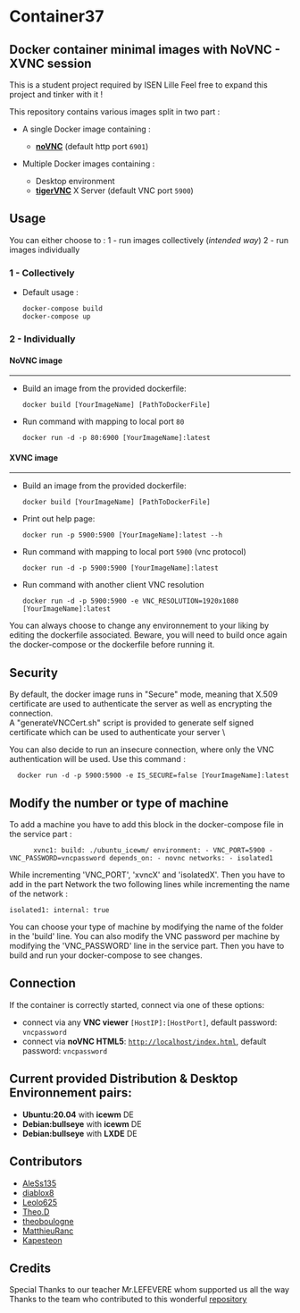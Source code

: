
# Container37
## Docker container minimal images with NoVNC - XVNC session

This is a student project required by ISEN Lille
Feel free to expand this project and tinker with it !

This repository contains various images split in two part :
- A single Docker image containing : 
    * [**noVNC**](https://github.com/novnc/noVNC) (default http port `6901`)

- Multiple Docker images containing :
    * Desktop environment
    * [**tigerVNC**](https://github.com/TigerVNC/tigervnc) X Server  (default VNC port `5900`)


## Usage

You can either choose to :
1 - run images collectively (*intended way*)
2 - run images individually

### 1 - Collectively
- Default usage :
      
      docker-compose build
      docker-compose up

### 2 - Individually

#### NoVNC image
****
- Build an image from the provided dockerfile:

      docker build [YourImageName] [PathToDockerFile]
      
- Run command with mapping to local port `80`

      docker run -d -p 80:6900 [YourImageName]:latest

#### XVNC image
****
- Build an image from the provided dockerfile:

      docker build [YourImageName] [PathToDockerFile]

- Print out help page:

      docker run -p 5900:5900 [YourImageName]:latest --h

- Run command with mapping to local port `5900` (vnc protocol)

      docker run -d -p 5900:5900 [YourImageName]:latest

- Run command with another client VNC resolution

      docker run -d -p 5900:5900 -e VNC_RESOLUTION=1920x1080 [YourImageName]:latest


You can always choose to change any environnement to your liking by editing the dockerfile associated.
Beware, you will need to build once again the docker-compose or the dockerfile before running it.
  

## Security
By default, the docker image runs in "Secure" mode, meaning that X.509 certificate are used to authenticate the server as well as
encrypting the connection.\
A "generateVNCCert.sh" script is provided to generate self signed certificate which can be used to authenticate your server \

You can also decide to run an insecure connection, where only the VNC authentication will be used. Use this command :

      docker run -d -p 5900:5900 -e IS_SECURE=false [YourImageName]:latest
      
      
## Modify the number or type of machine

To add a machine you have to add this block in the docker-compose file in the service part :

``      
  xvnc1:
    build: ./ubuntu_icewm/
    environment:
      - VNC_PORT=5900
      - VNC_PASSWORD=vncpassword
    depends_on:
      - novnc
    networks:
      - isolated1 
``
      
While incrementing 'VNC_PORT', 'xvncX' and 'isolatedX'.
Then you have to add in the part Network the two following lines while incrementing the name of the network :

``
  isolated1:
    internal: true
``

You can choose your type of machine by modifying the name of the folder in the 'build' line.
You can also modify the VNC password per machine by modifying the 'VNC_PASSWORD' line in the service part.
Then you have to build and run your docker-compose to see changes.



## Connection
If the container is correctly started, connect via one of these options:

* connect via any **VNC viewer** `[HostIP]:[HostPort]`, default password: `vncpassword`
* connect via **noVNC HTML5**: [`http://localhost/index.html`](http://localhost/index.html), default password: `vncpassword` 


## Current provided Distribution & Desktop Environnement pairs:
*  **Ubuntu:20.04**    with     **icewm** DE 
*  **Debian:bullseye** with     **icewm** DE 
*  **Debian:bullseye** with     **LXDE**  DE 

## Contributors

* [AleSs135](https://github.com/AleSs135)
* [diablox8](https://github.com/diablox8)
* [Leolo625](https://github.com/Leolo625)
* [Theo.D](https://github.com/lVenol)
* [theoboulogne](https://github.com/theoboulogne)
* [MatthieuRanc](https://github.com/MathieuRanc)
* [Kapesteon](https://github.com/Kapesteon)

## Credits

Special Thanks to our teacher Mr.LEFEVERE whom supported us all the way \
Thanks to the team who contributed to this wonderful [repository](https://github.com/ConSol/docker-headless-vnc-container)

